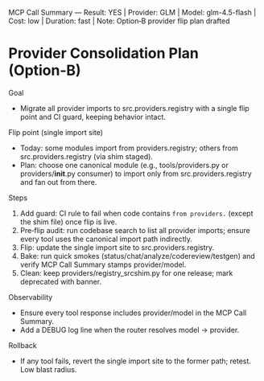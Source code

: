 MCP Call Summary — Result: YES | Provider: GLM | Model: glm-4.5-flash | Cost: low | Duration: fast | Note: Option‑B provider flip plan drafted

# Provider Consolidation Plan (Option‑B)

Goal
- Migrate all provider imports to src.providers.registry with a single flip point and CI guard, keeping behavior intact.

Flip point (single import site)
- Today: some modules import from providers.registry; others from src.providers.registry (via shim staged).
- Plan: choose one canonical module (e.g., tools/providers.py or providers/__init__.py consumer) to import only from src.providers.registry and fan out from there.

Steps
1) Add guard: CI rule to fail when code contains `from providers.` (except the shim file) once flip is live.
2) Pre‑flip audit: run codebase search to list all provider imports; ensure every tool uses the canonical import path indirectly.
3) Flip: update the single import site to src.providers.registry.
4) Bake: run quick smokes (status/chat/analyze/codereview/testgen) and verify MCP Call Summary stamps provider/model.
5) Clean: keep providers/registry_srcshim.py for one release; mark deprecated with banner.

Observability
- Ensure every tool response includes provider/model in the MCP Call Summary.
- Add a DEBUG log line when the router resolves model → provider.

Rollback
- If any tool fails, revert the single import site to the former path; retest. Low blast radius.

